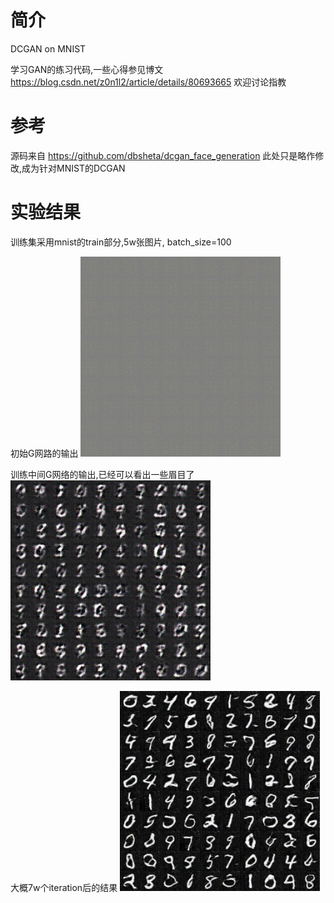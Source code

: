 # 简介
DCGAN on MNIST

学习GAN的练习代码,一些心得参见博文 https://blog.csdn.net/z0n1l2/article/details/80693665 欢迎讨论指教

# 参考
源码来自 https://github.com/dbsheta/dcgan_face_generation
此处只是略作修改,成为针对MNIST的DCGAN


# 实验结果
训练集采用mnist的train部分,5w张图片, batch_size=100

初始G网路的输出
![初始](https://github.com/z01nl1o02/toy-gan/blob/master/result/Gnet-output-%E5%88%9D%E5%A7%8B.jpg)   

训练中间G网络的输出,已经可以看出一些眉目了
![中间](https://github.com/z01nl1o02/toy-gan/blob/master/result/Gnet-output-%E4%B8%AD%E9%97%B4%E8%BF%87%E7%A8%8B.jpg)   

大概7w个iteration后的结果
![结果](https://github.com/z01nl1o02/toy-gan/blob/master/result/Gnet-output-%E6%9C%80%E7%BB%88%E7%BB%93%E6%9E%9C.jpg)



